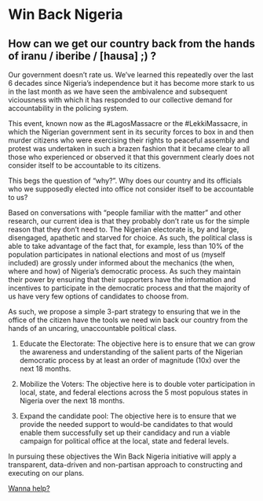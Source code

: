 # Win Back Nigeria

## How can we get our country back from the hands of iranu / iberibe / [hausa] ;) ?

Our government doesn’t rate us. We’ve learned this repeatedly over the last 6 decades since Nigeria’s independence but it has become more stark to us in the last month as we have seen the ambivalence and subsequent viciousness with which it has responded to our collective demand for accountability in the policing system.

This event, known now as the #LagosMassacre or the #LekkiMassacre, in which the Nigerian government sent in its security forces to box in and then murder citizens who were exercising their rights to peaceful assembly and protest was undertaken in such a brazen fashion that it became clear to all those who experienced or observed it that this government clearly does not consider itself to be accountable to its citizens.

This begs the question of “why?”. Why does our country and its officials who we supposedly elected into office not consider itself to be accountable to us?

Based on conversations with “people familiar with the matter” and other research, our current idea is that they probably don’t rate us for the simple reason that they don’t need to. The Nigerian electorate is, by and large, disengaged, apathetic and starved for choice. As such, the political class is able to take advantage of the fact that, for example, less than 10% of the population participates in national elections and most of us (myself included) are grossly under informed about the mechanics (the when, where and how) of Nigeria’s democratic process. As such they maintain their power by ensuring that their supporters have the information and incentives to participate in the democratic process and that the majority of us have very few options of candidates to choose from.

As such, we propose a simple 3-part strategy to ensuring that we in the office of the citizen have the tools we need win back our country from the hands of an uncaring, unaccountable political class.

1) Educate the Electorate: The objective here is to ensure that we can grow the awareness and understanding of the salient parts of the Nigerian democratic process by at least an order of magnitude (10x) over the next 18 months.

2) Mobilize the Voters: The objective here is to double voter participation in local, state, and federal elections across the 5 most populous states in Nigeria over the next 18 months.

3) Expand the candidate pool: The objective here is to ensure that we provide the needed support to would-be candidates to that would enable them successfully set up their candidacy and run a viable campaign for political office at the local, state and federal levels.

In pursuing these objectives the Win Back Nigeria initiative will apply a transparent, data-driven and non-partisan approach to constructing and executing on our plans.

[Wanna help?]()
